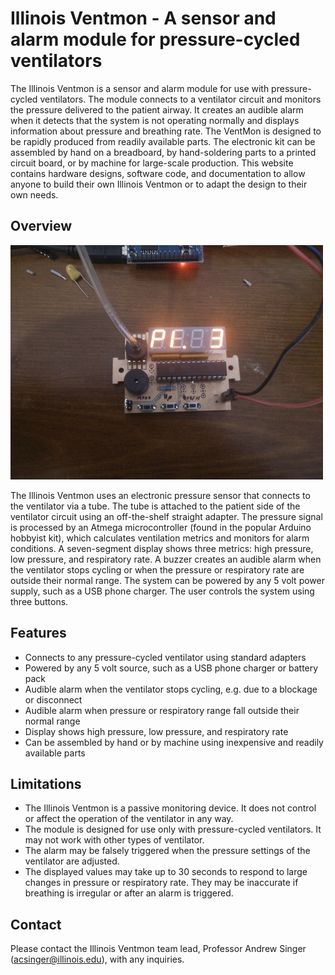 # Illinois Ventmon - A sensor and alarm module for pressure-cycled ventilators

The Illinois Ventmon is a sensor and alarm module for use with pressure-cycled ventilators. The module connects to a ventilator circuit and monitors the pressure delivered to the patient airway. It creates an audible alarm when it detects that the system is not operating normally and displays information about pressure and breathing rate. The VentMon is designed to be rapidly produced from readily available parts. The electronic kit can be assembled by hand on a breadboard, by hand-soldering parts to a printed circuit board, or by machine for large-scale production. This website contains hardware designs, software code, and documentation to allow anyone to build their own Illinois Ventmon or to adapt the design to their own needs.

## Overview

![](pictures/prototype.png)

The Illinois Ventmon uses an electronic pressure sensor that connects to the ventilator via a tube. The tube is attached to the patient side of the ventilator circuit using an off-the-shelf straight adapter. The pressure signal is processed by an Atmega microcontroller (found in the popular Arduino hobbyist kit), which calculates ventilation metrics and monitors for alarm conditions. A seven-segment display shows three metrics: high pressure, low pressure, and respiratory rate. A buzzer creates an audible alarm when the ventilator stops cycling or when the pressure or respiratory rate are outside their normal range. The system can be powered by any 5 volt power supply, such as a USB phone charger. The user controls the system using three buttons.

## Features
-	Connects to any pressure-cycled ventilator using standard adapters
-	Powered by any 5 volt source, such as a USB phone charger or battery pack
-	Audible alarm when the ventilator stops cycling, e.g. due to a blockage or disconnect
-	Audible alarm when pressure or respiratory range fall outside their normal range
-	Display shows high pressure, low pressure, and respiratory rate
-	Can be assembled by hand or by machine using inexpensive and readily available parts

## Limitations
-	The Illinois Ventmon is a passive monitoring device. It does not control or affect the operation of the ventilator in any way.
-	The module is designed for use only with pressure-cycled ventilators. It may not work with other types of ventilator.
-	The alarm may be falsely triggered when the pressure settings of the ventilator are adjusted.
-	The displayed values may take up to 30 seconds to respond to large changes in pressure or respiratory rate. They may be inaccurate if breathing is irregular or after an alarm is triggered.

## Contact
Please contact the Illinois Ventmon team lead, Professor Andrew Singer (acsinger@illinois.edu), with any inquiries.
